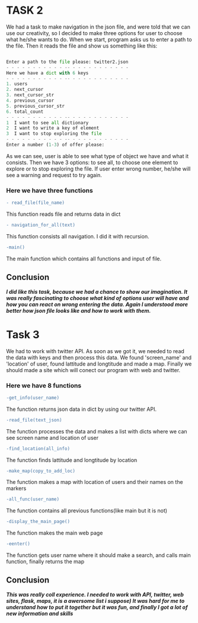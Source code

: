 # TASK 2
We had a task to make navigation in the json file, and were told that we can use our creativity, so I decided to make three options for user to choose what he/she wants to do. When we start, program asks us to enter a path to the file. Then it reads the file and show us something like this:
```python

Enter a path to the file please: twitter2.json
- - - - - - - - - - - -- - - - - - - - - - - -
Here we have a dict with 6 keys
- - - - - - - - - - - -- - - - - - - - - - - -
1. users
2. next_cursor
3. next_cursor_str
4. previous_cursor
5. previous_cursor_str
6. total_count
- - - - - - - - - - - -- - - - - - - - - - - -
1  I want to see all dictionary
2  I want to write a key of element
3  I want to stop exploring the file
- - - - - - - - - - - -- - - - - - - - - - - -
Enter a number (1-3) of offer please: 
```
As we can see, user is able to see what type of object we have and what it consists. Then we have 3 options: to see all, to choose one element to explore or to stop exploring the file. If user enter wrong number, he/she will see a warning and request to try again.
### Here we have three functions
```diff
- read_file(file_name)
```
This function reads file and returns data in dict
```diff
- navigation_for_all(text)
```
This function consists all navigation. I did it with recursion.
```diff
-main()
```
The main function which contains all functions and input of file.

## Conclusion
___I did like this task, because we had a chance to show our imagination. It was really fascinating to choose what kind of options user will have and how you can react on wrong entering the data. Again I understood more better how json file looks like and how to work with them.___



# Task 3
We had to work with twitter API. As soon as we got it, we needed to read the data with keys and then process this data. We found 'screen_name' and 'location' of user, found lattitude and longtitude and made a map. Finally we should made a site which will conect our program with web and twitter.
### Here we have 8 functions
```diff
-get_info(user_name)
```
The function returns json data in dict by using our twitter API.
```diff
-read_file(text_json)
```
The function processes the data and makes a list with dicts where we can see screen name and location of user
``` diff
-find_location(all_info)
```
The function finds lattitude and longtitude by location
```diff
-make_map(copy_to_add_loc)
```
The function makes a map with location of users and their names on the markers
```diff
-all_func(user_name)
```
The function contains all previous functions(like main but it is not)
```diff
-display_the_main_page()
```
The function makes the main web page
```diff
-eenter()
```
The function gets user name where it should make a search, and calls main function, finally returns the map
## Conclusion
___This was really coll experience. I needed to work with API, twitter, web sites, flask, maps, it is a awersome list i suppose) It was hard for me to understand how to put it together but it was fun, and finally I got a lot of new information and skills___
